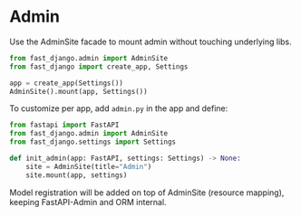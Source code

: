 # Admin

Use the AdminSite facade to mount admin without touching underlying libs.

```python
from fast_django.admin import AdminSite
from fast_django import create_app, Settings

app = create_app(Settings())
AdminSite().mount(app, Settings())
```

To customize per app, add `admin.py` in the app and define:

```python
from fastapi import FastAPI
from fast_django.admin import AdminSite
from fast_django.settings import Settings

def init_admin(app: FastAPI, settings: Settings) -> None:
    site = AdminSite(title="Admin")
    site.mount(app, settings)
```

Model registration will be added on top of AdminSite (resource mapping), keeping FastAPI-Admin and ORM internal.

